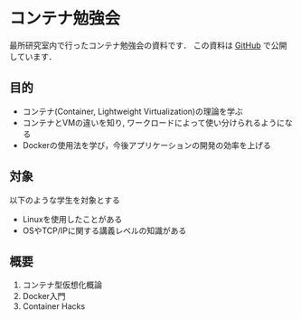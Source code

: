 # コンテナ勉強会

最所研究室内で行ったコンテナ勉強会の資料です．
この資料は [GitHub](https://github.com/guni1192/container-workshop) で公開しています．

## 目的

- コンテナ(Container, Lightweight Virtualization)の理論を学ぶ
- コンテナとVMの違いを知り, ワークロードによって使い分けられるようになる
- Dockerの使用法を学び，今後アプリケーションの開発の効率を上げる

## 対象

以下のような学生を対象とする

- Linuxを使用したことがある
- OSやTCP/IPに関する講義レベルの知識がある

## 概要

1. コンテナ型仮想化概論
2. Docker入門
3. Container Hacks
